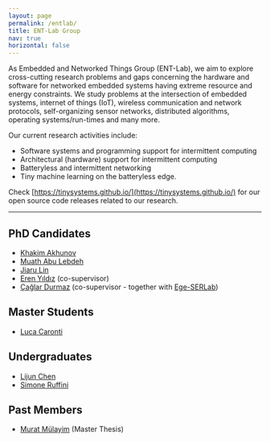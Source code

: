 ```yaml
---
layout: page
permalink: /entlab/
title: ENT-Lab Group
nav: true
horizontal: false
---
```



As Embedded and Networked Things Group (ENT-Lab), we aim to explore cross-cutting research problems and gaps concerning the hardware and software for networked embedded systems having extreme resource and energy constraints. We study problems at the intersection of embedded systems, internet of things (IoT), wireless communication and network protocols, self-organizing sensor networks, distributed algorithms, operating systems/run-times and many more.

Our current research activities include:
- Software systems and programming support for intermittent computing
- Architectural (hardware) support for intermittent computing
- Batteryless and intermittent networking
- Tiny machine learning on the batteryless edge.

Check [https://tinysystems.github.io/](https://tinysystems.github.io/) for our open source code releases related to our research.

---

## PhD Candidates
- [Khakim Akhunov](https://webapps.unitn.it/du/en/Persona/PER0230856)
- [Muath Abu Lebdeh](https://webapps.unitn.it/du/it/Persona/PER0242263)
- [Jiaru Lin](https://webapps.unitn.it/du/en/Persona/PER0242736)
- [Eren Yıldız](https://erenyildiz33.github.io/) (co-supervisor)
- [Çağlar Durmaz](https://www.researchgate.net/profile/Caglar_Durmaz) (co-supervisor - together with [Ege-SERLab](http://akademik.ube.ege.edu.tr/serlab/))

## Master Students
- [Luca Caronti](https://github.com/lucacaronti)

## Undergraduates
- [Lijun Chen](https://github.com/chenlijun99)
- [Simone Ruffini](https://simoneruffini.github.io/)

## Past Members
- [Murat Mülayim](https://www.linkedin.com/in/mulayimmurat/) (Master Thesis)  
